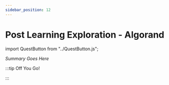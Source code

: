 ```yaml
---
sidebar_position: 12
---
```


# Post Learning Exploration - Algorand
import QuestButton from "../QuestButton.js";

_Summary Goes Here_

:::tip Off You Go!

<QuestButton text="Quest" />

:::

